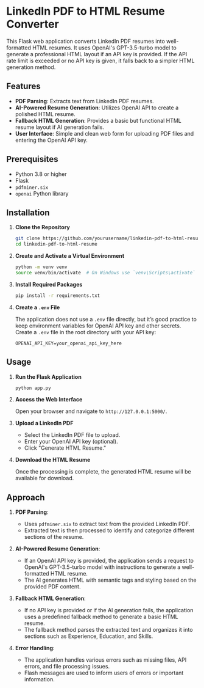 # LinkedIn PDF to HTML Resume Converter

This Flask web application converts LinkedIn PDF resumes into well-formatted HTML resumes. It uses OpenAI's GPT-3.5-turbo model to generate a professional HTML layout if an API key is provided. If the API rate limit is exceeded or no API key is given, it falls back to a simpler HTML generation method.

## Features

- **PDF Parsing**: Extracts text from LinkedIn PDF resumes.
- **AI-Powered Resume Generation**: Utilizes OpenAI API to create a polished HTML resume.
- **Fallback HTML Generation**: Provides a basic but functional HTML resume layout if AI generation fails.
- **User Interface**: Simple and clean web form for uploading PDF files and entering the OpenAI API key.

## Prerequisites

- Python 3.8 or higher
- Flask
- `pdfminer.six`
- `openai` Python library

## Installation

1. **Clone the Repository**

    ```bash
    git clone https://github.com/yourusername/linkedin-pdf-to-html-resume.git
    cd linkedin-pdf-to-html-resume
    ```

2. **Create and Activate a Virtual Environment**

    ```bash
    python -m venv venv
    source venv/bin/activate  # On Windows use `venv\Scripts\activate`
    ```

3. **Install Required Packages**

    ```bash
    pip install -r requirements.txt
    ```

4. **Create a `.env` File**

    The application does not use a `.env` file directly, but it’s good practice to keep environment variables for OpenAI API key and other secrets. Create a `.env` file in the root directory with your API key:

    ```text
    OPENAI_API_KEY=your_openai_api_key_here
    ```

## Usage

1. **Run the Flask Application**

    ```bash
    python app.py
    ```

2. **Access the Web Interface**

    Open your browser and navigate to `http://127.0.0.1:5000/`.

3. **Upload a LinkedIn PDF**

    - Select the LinkedIn PDF file to upload.
    - Enter your OpenAI API key (optional).
    - Click "Generate HTML Resume."

4. **Download the HTML Resume**

    Once the processing is complete, the generated HTML resume will be available for download.

## Approach

1. **PDF Parsing**:
    - Uses `pdfminer.six` to extract text from the provided LinkedIn PDF.
    - Extracted text is then processed to identify and categorize different sections of the resume.

2. **AI-Powered Resume Generation**:
    - If an OpenAI API key is provided, the application sends a request to OpenAI's GPT-3.5-turbo model with instructions to generate a well-formatted HTML resume.
    - The AI generates HTML with semantic tags and styling based on the provided PDF content.

3. **Fallback HTML Generation**:
    - If no API key is provided or if the AI generation fails, the application uses a predefined fallback method to generate a basic HTML resume.
    - The fallback method parses the extracted text and organizes it into sections such as Experience, Education, and Skills.

4. **Error Handling**:
    - The application handles various errors such as missing files, API errors, and file processing issues.
    - Flash messages are used to inform users of errors or important information.
